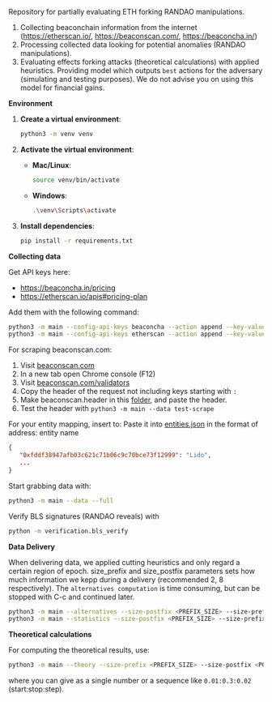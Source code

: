 Repository for partially evaluating ETH forking RANDAO manipulations.

1. Collecting beaconchain information from the internet (https://etherscan.io/, https://beaconscan.com/, https://beaconcha.in/)
2. Processing collected data looking for potential anomalies (RANDAO manipulations).
3. Evaluating effects forking attacks (theoretical calculations) with applied heuristics. Providing model which outputs ``best`` actions for the adversary (simulating and testing purposes). We do not advise you on using this model for financial gains.

**Environment**

1. **Create a virtual environment**:
   ```bash
   python3 -m venv venv
   ```

2. **Activate the virtual environment**:

   - **Mac/Linux**:
     ```bash
     source venv/bin/activate
     ```
   - **Windows**:
     ```bash
     .\venv\Scripts\activate
     ```

3. **Install dependencies**:
   ```bash
   pip install -r requirements.txt
   ```

**Collecting data**

Get API keys here:
* https://beaconcha.in/pricing
* https://etherscan.io/apis#pricing-plan

Add them with the following command:
```bash
python3 -m main --config-api-keys beaconcha --action append --key-values <YourAPIKey> --test-values
python3 -m main --config-api-keys etherscan --action append --key-values <YourAPIKey> --test-values
```

For scraping beaconscan.com:
1. Visit [beaconscan.com](https://beaconscan.com/)
2. In a new tab open Chrome console (F12)
3. Visit [beaconscan.com/validators](https://beaconscan.com/validators)
4. Copy the header of the request not including keys starting with ``:``
5. Make beaconscan.header in this [folder](./data/internet/headers/), and paste the header.
6. Test the header with ``python3 -m main --data test-scrape``

For your entity mapping, insert to:
Paste it into [entities.json](./data/jsons/entities.json)
in the format of address: entity name
```json
{
   "0xfddf38947afb03c621c71b06c9c70bce73f12999": "Lido",
   ...
}
```

Start grabbing data with:
```bash
python3 -m main --data --full
```

Verify BLS signatures (RANDAO reveals) with
```bash
python -m verification.bls_verify
```

**Data Delivery**

When delivering data, we applied cutting heuristics and only regard a certain region of epoch.
size_prefix and size_postfix parameters sets how much information we kepp during a delivery (recommended 2, 8 respectively). The ``alternatives computation`` is time consuming, but can be stopped with C-c and continued later.
```bash
python3 -m main --alternatives --size-postfix <PREFIX_SIZE> --size-prefix <POSTFIX_SIZE>
python3 -m main --statistics --size-postfix <PREFIX_SIZE> --size-prefix <POSTFIX_SIZE> --export-folder <DELIVERY_PATH>
```

**Theoretical calculations**

For computing the theoretical results, use:
```bash
python3 -m main --theory --size-prefix <PREFIX_SIZE> --size-postfix <POSTFIX_SIZE> --alphas <ALPHAS> [--markov-chain] [--quant]
```
where you can give <ALPHAS> as a single number or a sequence like ``0.01:0.3:0.02`` (start:stop:step).